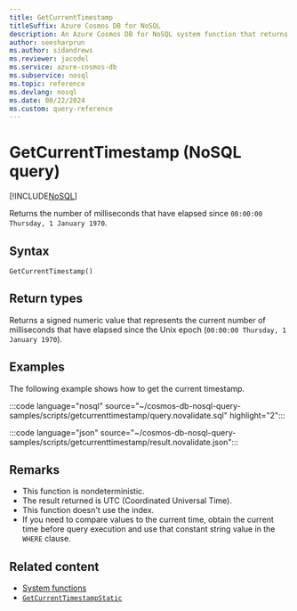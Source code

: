 ```yaml
---
title: GetCurrentTimestamp
titleSuffix: Azure Cosmos DB for NoSQL
description: An Azure Cosmos DB for NoSQL system function that returns a timestamp value.
author: seesharprun
ms.author: sidandrews
ms.reviewer: jacodel
ms.service: azure-cosmos-db
ms.subservice: nosql
ms.topic: reference
ms.devlang: nosql
ms.date: 08/22/2024
ms.custom: query-reference
---
```


# GetCurrentTimestamp (NoSQL query)

[!INCLUDE[NoSQL](../../includes/appliesto-nosql.md)]

Returns the number of milliseconds that have elapsed since `00:00:00 Thursday, 1 January 1970`.

## Syntax

```nosql
GetCurrentTimestamp()  
```

## Return types

Returns a signed numeric value that represents the current number of milliseconds that have elapsed since the Unix epoch (`00:00:00 Thursday, 1 January 1970`).

## Examples

The following example shows how to get the current timestamp.

:::code language="nosql" source="~/cosmos-db-nosql-query-samples/scripts/getcurrenttimestamp/query.novalidate.sql" highlight="2":::  

:::code language="json" source="~/cosmos-db-nosql-query-samples/scripts/getcurrenttimestamp/result.novalidate.json":::

## Remarks

- This function is nondeterministic.
- The result returned is UTC (Coordinated Universal Time).
- This function doesn't use the index.
- If you need to compare values to the current time, obtain the current time before query execution and use that constant string value in the `WHERE` clause.

## Related content

- [System functions](system-functions.yml)
- [`GetCurrentTimestampStatic`](getcurrenttimestampstatic.md)
